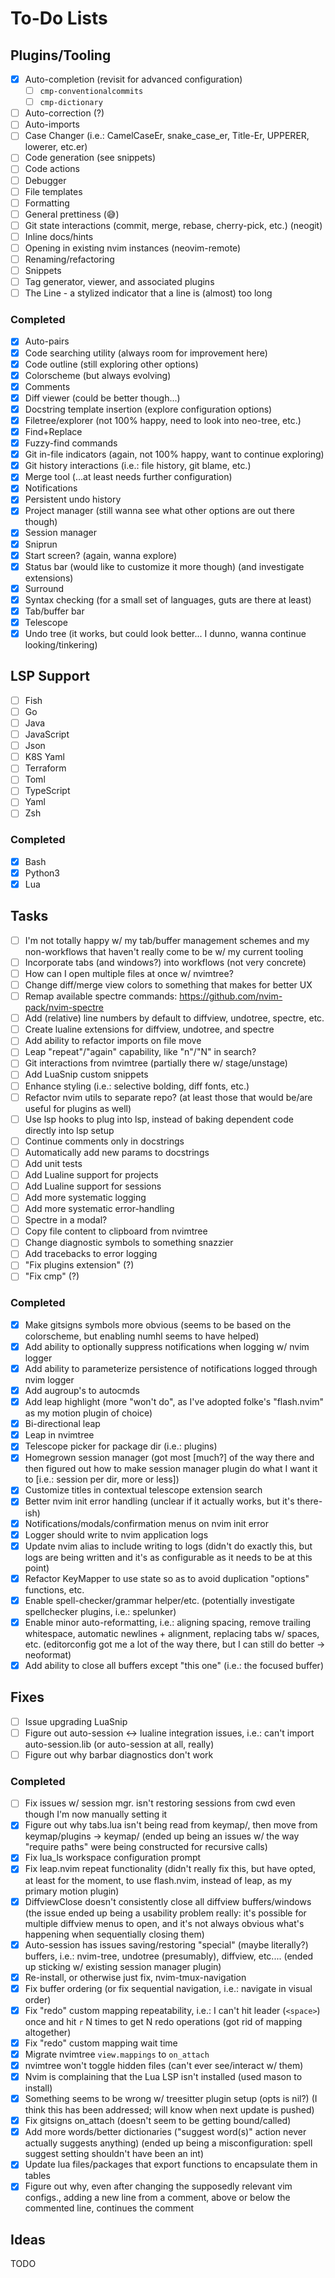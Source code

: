 
# To-Do Lists

## Plugins/Tooling

- [x] Auto-completion (revisit for advanced configuration)
    - [ ] `cmp-conventionalcommits`
    - [ ] `cmp-dictionary`
- [ ] Auto-correction (?)
- [ ] Auto-imports
- [ ] Case Changer (i.e.: CamelCaseEr, snake_case_er, Title-Er, UPPERER, lowerer, etc.er)
- [ ] Code generation (see snippets)
- [ ] Code actions
- [ ] Debugger
- [ ] File templates
- [ ] Formatting
- [ ] General prettiness (😅)
- [ ] Git state interactions (commit, merge, rebase, cherry-pick, etc.) (neogit)
- [ ] Inline docs/hints
- [ ] Opening in existing nvim instances (neovim-remote)
- [ ] Renaming/refactoring
- [ ] Snippets
- [ ] Tag generator, viewer, and associated plugins
- [ ] The Line - a stylized indicator that a line is (almost) too long

### Completed

- [x] Auto-pairs
- [x] Code searching utility (always room for improvement here)
- [x] Code outline (still exploring other options)
- [x] Colorscheme (but always evolving)
- [x] Comments
- [x] Diff viewer (could be better though...)
- [x] Docstring template insertion (explore configuration options)
- [x] Filetree/explorer (not 100% happy, need to look into neo-tree, etc.)
- [x] Find+Replace
- [x] Fuzzy-find commands
- [x] Git in-file indicators (again, not 100% happy, want to continue exploring)
- [x] Git history interactions (i.e.: file history, git blame, etc.)
- [x] Merge tool (...at least needs further configuration)
- [x] Notifications
- [x] Persistent undo history
- [x] Project manager (still wanna see what other options are out there though)
- [x] Session manager
- [x] Sniprun
- [x] Start screen? (again, wanna explore)
- [x] Status bar (would like to customize it more though) (and investigate extensions)
- [x] Surround
- [x] Syntax checking (for a small set of languages, guts are there at least)
- [x] Tab/buffer bar
- [x] Telescope
- [x] Undo tree (it works, but could look better... I dunno, wanna continue looking/tinkering)

## LSP Support

- [ ] Fish
- [ ] Go
- [ ] Java
- [ ] JavaScript
- [ ] Json
- [ ] K8S Yaml
- [ ] Terraform
- [ ] Toml
- [ ] TypeScript
- [ ] Yaml
- [ ] Zsh

### Completed

- [x] Bash
- [x] Python3
- [x] Lua

## Tasks

- [ ] I'm not totally happy w/ my tab/buffer management schemes and my non-workflows that haven't really come to be w/ my current tooling
- [ ] Incorporate tabs (and windows?) into workflows (not very concrete)
- [ ] How can I open multiple files at once w/ nvimtree?
- [ ] Change diff/merge view colors to something that makes for better UX
- [ ] Remap available spectre commands: https://github.com/nvim-pack/nvim-spectre
- [ ] Add (relative) line numbers by default to diffview, undotree, spectre, etc.
- [ ] Create lualine extensions for diffview, undotree, and spectre
- [ ] Add ability to refactor imports on file move
- [ ] Leap "repeat"/"again" capability, like "n"/"N" in search?
- [ ] Git interactions from nvimtree (partially there w/ stage/unstage)
- [ ] Add LuaSnip custom snippets
- [ ] Enhance styling (i.e.: selective bolding, diff fonts, etc.)
- [ ] Refactor nvim utils to separate repo? (at least those that would be/are useful for plugins as well)
- [ ] Use lsp hooks to plug into lsp, instead of baking dependent code directly into lsp setup
- [ ] Continue comments only in docstrings
- [ ] Automatically add new params to docstrings
- [ ] Add unit tests
- [ ] Add Lualine support for projects
- [ ] Add Lualine support for sessions
- [ ] Add more systematic logging
- [ ] Add more systematic error-handling
- [ ] Spectre in a modal?
- [ ] Copy file content to clipboard from nvimtree
- [ ] Change diagnostic symbols to something snazzier
- [ ] Add tracebacks to error logging
- [ ] "Fix plugins extension" (?)
- [ ] "Fix cmp" (?)

### Completed

- [x] Make gitsigns symbols more obvious (seems to be based on the colorscheme, but enabling numhl seems to have helped)
- [x] Add ability to optionally suppress notifications when logging w/ nvim logger
- [x] Add ability to parameterize persistence of notifications logged through nvim logger
- [x] Add augroup's to autocmds
- [x] Add leap highlight (more "won't do", as I've adopted folke's "flash.nvim" as my motion plugin of choice)
- [x] Bi-directional leap
- [x] Leap in nvimtree
- [x] Telescope picker for package dir (i.e.: plugins)
- [x] Homegrown session manager (got most [much?] of the way there and then figured out how to make session manager plugin do what I want it to [i.e.: session per dir, more or less])
- [x] Customize titles in contextual telescope extension search
- [x] Better nvim init error handling (unclear if it actually works, but it's there-ish)
- [x] Notifications/modals/confirmation menus on nvim init error
- [x] Logger should write to nvim application logs
- [x] Update nvim alias to include writing to logs (didn't do exactly this, but logs are being written and it's as configurable as it needs to be at this point)
- [x] Refactor KeyMapper to use state so as to avoid duplication "options" functions, etc.
- [x] Enable spell-checker/grammar helper/etc. (potentially investigate spellchecker plugins, i.e.: spelunker)
- [x] Enable minor auto-reformatting, i.e.: aligning spacing, remove trailing whitespace, automatic newlines + alignment, replacing tabs w/ spaces, etc. (editorconfig got me a lot of the way there, but I can still do better -> neoformat)
- [x] Add ability to close all buffers except "this one" (i.e.: the focused buffer)

## Fixes

- [ ] Issue upgrading LuaSnip
- [ ] Figure out auto-session <-> lualine integration issues, i.e.: can't import auto-session.lib (or auto-session at all, really)
- [ ] Figure out why barbar diagnostics don't work

### Completed

- [ ] Fix issues w/ session mgr. isn't restoring sessions from cwd even though I'm now manually setting it
- [x] Figure out why tabs.lua isn't being read from keymap/, then move from keymap/plugins -> keymap/ (ended up being an issues w/ the way "require paths" were being constructed for recursive calls)
- [x] Fix lua_ls workspace configuration prompt
- [x] Fix leap.nvim repeat functionality (didn't really fix this, but have opted, at least for the moment, to use flash.nvim, instead of leap, as my primary motion plugin)
- [x] DiffviewClose doesn't consistently close all diffview buffers/windows (the issue ended up being a usability problem really: it's possible for multiple diffview menus to open, and it's not always obvious what's happening when sequentially closing them)
- [x] Auto-session has issues saving/restoring "special" (maybe literally?) buffers, i.e.: nvim-tree, undotree (presumably), diffview, etc.... (ended up sticking w/ existing session manager plugin)
- [x] Re-install, or otherwise just fix, nvim-tmux-navigation
- [x] Fix buffer ordering (or fix sequential navigation, i.e.: navigate in visual order)
- [x] Fix "redo" custom mapping repeatability, i.e.: I can't hit leader (`<space>`) once and hit `r` N times to get N redo operations (got rid of mapping altogether)
- [x] Fix "redo" custom mapping wait time
- [x] Migrate nvimtree `view.mappings` to `on_attach`
- [x] nvimtree won't toggle hidden files (can't ever see/interact w/ them)
- [x] Nvim is complaining that the Lua LSP isn't installed (used mason to install)
- [x] Something seems to be wrong w/ treesitter plugin setup (opts is nil?) (I think this has been addressed; will know when next update is pushed)
- [x] Fix gitsigns on_attach (doesn't seem to be getting bound/called)
- [x] Add more words/better dictionaries ("suggest word(s)" action never actually suggests anything) (ended up being a misconfiguration: spell suggest setting shouldn't have been an int)
- [x] Update lua files/packages that export functions to encapsulate them in tables
- [x] Figure out why, even after changing the supposedly relevant vim configs., adding a new line from a comment, above or below the commented line, continues the comment

## Ideas

TODO

